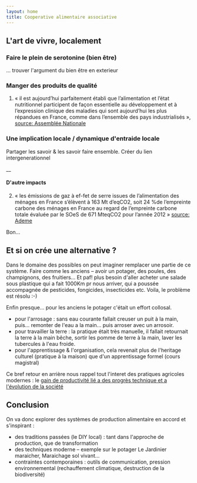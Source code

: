 ```yaml
---
layout: home
title: Cooperative alimentaire associative
---
```


## L'art de vivre, localement

### Faire le plein de serotonine (bien être)

... trouver l'argument du bien être en exterieur

### Manger des produits de qualité

1. « il est aujourd’hui parfaitement établi que l’alimentation et l’état nutritionnel participent de façon essentielle au développement et à l’expression clinique des maladies qui sont aujourd’hui les plus répandues en France, comme dans l’ensemble des pays industrialisés », [source: Assemblée Nationale](https://www.assemblee-nationale.fr/dyn/15/rapports/cealimindu/l15b1266-ti_rapport-enquete#_Toc524981165)

### Une implication locale / dynamique d'entraide locale

Partager les savoir & les savoir faire ensemble. Créer du lien intergenerationnel

__

#### D'autre impacts

2. « les émissions de gaz à ef-fet  de  serre  issues  de  l’alimentation  des  ménages  en  France  s’élèvent  à  163  Mt  d’eqCO2,  soit  24  %de  l’empreinte  carbone  des  ménages  en  France  au  regard  de  l’empreinte  carbone  totale  évaluée  par  le  SOeS  de  671 MteqCO2 pour l’année 2012 » [source: Ademe](https://www.ademe.fr/sites/default/files/assets/documents/rapport-francais-bilan-carbone-alimentation-france-2019.pdf#00-CarboneAlimentationFrance_FR_21mai.indd%3A.167692%3A5313)

Bon...

## Et si on crée une alternative ?

Dans le domaine des possibles on peut imaginer remplacer une partie de ce système. Faire comme les anciens – avoir un potager, des poules, des champignons, des fruitiers... Et paf! plus besoin d'aller acheter une salade sous plastique qui a fait 1000Km pr nous arriver, qui a poussée accompagnée de pesticides, fongicides, insecticides etc. Voila, le problème est résolu :-)

Enfin presque... pour les anciens le potager c'était un effort collosal.
* pour l'arrosage : sans eau courante fallait creuser un puit à la main, puis... remonter de l'eau a la main... puis arroser avec un arrosoir.
* pour travailler la terre : la pratique était très manuelle, il fallait retournait la terre à la main bêche, sortir les pomme de terre à la main, laver les tubercules à l'eau froide.
* pour l'apprentissage & l'organisation, cela revenait plus de l'heritage culturel (pratique à la maison) que d'un apprentissage formel (cours magistral)

Ce bref retour en arrière nous rappel tout l'interet des pratiques agricoles modernes : le [gain de productivité lié a des progrès technique et a l'évolution de la société](https://fr.wikipedia.org/wiki/R%C3%A9volution_agricole#cite_note-:1-8)

## Conclusion

On va donc explorer des systèmes de production alimentaire en accord et s'inspirant :
* des traditions passées (le DIY local) : tant dans l'approche de production, que de transformation
* des techniques moderne – exemple sur le potager  Le Jardinier maraicher, Maraichage sol vivant...
* contraintes contemporaines : outils de communication, pression environnemental (rechauffement climatique, destruction de la biodiversité)


